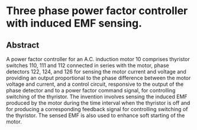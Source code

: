 # Three phase power factor controller with induced EMF sensing.

## Abstract
A power factor controller for an A.C. induction motor 10 comprises thyristor switches 110, 111 and 112 connected in series with the motor, phase detectors 122, 124, and 126 for sensing the motor current and voltage and providing an output proportional to the phase difference between the motor voltage and current, and a control circuit, responsive to the output of the phase detector and to a power factor command signal, for controlling switching of the thyristor. The invention involves sensing the induced EMF produced by the motor during the time interval when the thyristor is off and for producing a corresponding feedback signal for controlling switching of the thyristor. The sensed EMF is also used to enhance soft starting of the motor.